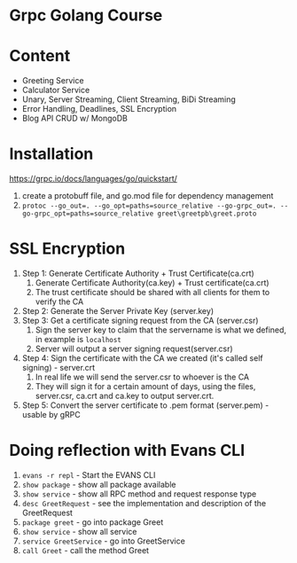 # Grpc Golang Course
# Content

- Greeting Service
- Calculator Service
- Unary, Server Streaming, Client Streaming, BiDi Streaming
- Error Handling, Deadlines, SSL Encryption
- Blog API CRUD w/ MongoDB

# Installation
https://grpc.io/docs/languages/go/quickstart/
1. create a protobuff file, and go.mod file for dependency management
2. `protoc --go_out=. --go_opt=paths=source_relative --go-grpc_out=. --go-grpc_opt=paths=source_relative greet\greetpb\greet.proto`

# SSL Encryption
1. Step 1: Generate Certificate Authority + Trust Certificate(ca.crt)
   1. Generate Certificate Authority(ca.key) + Trust certificate(ca.crt)
   2. The trust certificate should be shared with all clients for them to verify the CA 
2. Step 2: Generate the Server Private Key (server.key)
3. Step 3: Get a certificate signing request from the CA (server.csr)
   1. Sign the server key to claim that the servername is what we defined, in example is `localhost`
   2. Server will output a server signing request(server.csr)
4. Step 4: Sign the certificate with the CA we created (it's called self signing) - server.crt
   1. In real life we will send the server.csr to whoever is the CA
   2. They will sign it for a certain amount of days, using the files, server.csr, ca.crt and ca.key to output server.crt.
5. Step 5: Convert the server certificate to .pem format (server.pem) - usable by gRPC

# Doing reflection with Evans CLI
1. `evans -r repl` - Start the EVANS CLI
2. `show package` - show all package available
3. `show service` - show all RPC method and request response type
4. `desc GreetRequest` - see the implementation and description of the GreetRequest
4. `package greet` - go into package Greet
5. `show service` - show all service 
6. `service GreetService` - go into GreetService
7. `call Greet` - call the method Greet
